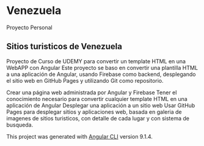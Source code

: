 # Venezuela

Proyecto Personal
## Sitios turisticos de Venezuela
Proyecto de Curso de UDEMY para convertir un template HTML en una WebAPP con Angular
Este proyecto se baso en convertir una plantilla HTML a una aplicación de Angular, usando Firebase como backend, desplegando el sitio web en GitHub Pages y utilizando Git como repositorio.

Crear una página web administrada por Angular y Firebase Tener el conocimiento necesario para convertir cualquier template HTML en una aplicación de Angular Desplegar una aplicación a un sitio web Usar GitHub Pages para desplegar sitios y aplicaciones web, basada en galeria de imagenes de sitios turisticos, con detalle de cada lugar y con sistema de busqueda.

This project was generated with [Angular CLI](https://github.com/angular/angular-cli) version 9.1.4.

